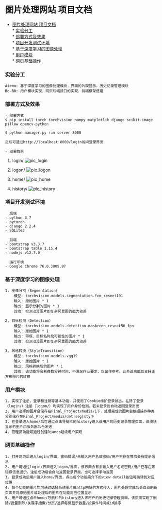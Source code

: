 # 图片处理网站 项目文档
   * [图片处理网站 项目文档](#图片处理网站-项目文档)  
         * [实验分工](#实验分工)  
         * [部署方式及效果](#部署方式及效果)  
         * [项目开发测试环境](#项目开发测试环境)  
         * [基于深度学习的图像处理](#基于深度学习的图像处理)  
         * [用户模块](#用户模块)  
         * [网页基础操作](#网页基础操作)  

### 实验分工
    Aiemu: 基于深度学习的图像处理模块，界面的外观显示，历史记录管理模块
    Bo-B0: 用户模块实现，网页后端接口的实现，前端框架搭建

### 部署方式及效果
    - 部署方式
    $ pip install torch torchvision numpy matplotlib django scikit-image pillow opencv-python 

    $ python manager.py run server 8000
    
    之后可通过http://localhost:8000/login访问登录界⾯

    - 部署效果
1. login/
![pic_login](https://tva1.sinaimg.cn/large/006y8mN6ly1g6x0icwrz3j31ip0u0gow.jpg)

2. logon/
![pic_logon](https://tva1.sinaimg.cn/large/006y8mN6ly1g6x0jnuhqdj31ip0u0dj3.jpg)

3. home/
![pic_home](https://tva1.sinaimg.cn/large/006y8mN6ly1g6x0kczw24j31ip0u0npe.jpg)

4. history/
![pic_history](https://tva1.sinaimg.cn/large/006y8mN6ly1g6x0l7jw8tj31ip0u0gsu.jpg)


### 项目开发测试环境
      后端
    - python 3.7
    - pytorch 
    - django 2.2.4
    - SQLite3
      
      前端 
    - bootstrap v3.3.7
    - bootstrap table 1.15.4
    - nodejs v12.7.0

      运行环境
    - Google Chrome 76.0.3809.87

### 基于深度学习的图像处理
    1. 图像分割（Segmentation）
        模型: torchvision.models.segmentation.fcn_resnet101
        输入: 原始图片 * 1
        输出: 显示分割的图片 * 1
        其他: 检测动漫图片即复杂风景图的能力较差
    
    2. 目标检测（Detection）
        模型: torchvision.models.detection.maskrcnn_resnet50_fpn
        输入: 原始图片 * 1
        输出: 带框、目标名称及可能性的图片 * 1
        其他: 检测动漫图片即复杂风景图的能力较差
    
    3. 风格转换（StyleTransition）
        模型: torchvision.models.vgg19
        输入: 原始图片 * 1
        输出: 风格转换后的图片 * 1
        其他: 该功能将会耗费数分钟时间，不满足作业要求，仅留作参考。此外该功能仅支持正方形图片的转换

### 用户模块
    1. 实现了注册、登录和注销等基本功能，并使用了Cookie维护登录状态。在除了登录（login/）注册（logon/）均实现了用户身份检测，若未登录则自动返回登录页面
    2. 用户选择的图片会储存在Final_Project/media/1下，处理完成的图片会根据操作种类分别储存在Final_Project/media/det|seg|sty下
    3. 在登录进入home/后可通过点击导航栏的history进入该用户的历史记录管理页面，该模块显示的图片由服务器后台发送
    4. 管理员功能可通过创建Django超级用户实现

### 网页基础操作
    1. 打开网页后进入login/界面，密码错误/未输入用户名或密码/用户不存在等均会有提示信息
    2. 用户可通过login/界面进入logon/界面，该界面会有未输入用户名或密码/用户已存在等错误信息提示。注册成功后会自动返回登录界面，也可选择手动返回
    3. 登录成功后用户进入home/界面，点击每个功能简介下的view detail按钮可跳转到对应位置
    4. 每个功能的图片均可通过选择系统图片或http网址的方式传入，图片处理完成后会自动刷新页面并将原始图片或处理后的图片在功能对应位置显示
    5. 用户可通过点击home/导航栏的history进入该用户的历史记录管理页面。该页面实现了删除/批量删除/关键字搜索/分页/选择每页显示数量/按操作时间或id排序
